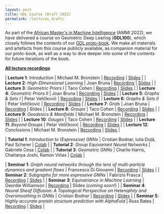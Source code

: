 ```yaml
---
layout: post
title: GDL Course (Draft 2022)
permalink: /lectures_draft/
---
```


As part of the [African Master's in Machine Intelligence](https://aimsammi.org/) (AMMI 2022), we have delivered a course on Geometric Deep Learing (**GDL100**), which closely follows the contents of our [GDL proto-book](https://arxiv.org/abs/2104.13478). We make all materials and artefacts from this course publicly available, as companion material for our proto-book, as well as a way to dive deeper into some of the contents for future iterations of the book.

[**All lecture recordings**](https://www.youtube.com/playlist?list=PLn2-dEmQeTfSLXW8yXP4q_Ii58wFdxb3C)

| **Lecture 1**: _Introduction_ | Michael M. Bronstein | [Recording](https://youtu.be/5c_-KX1sRDQ) | [Slides](https://www.dropbox.com/s/v8725hkhbejpllw/AIMS%202022%20-%20Lecture%201%20-%20Introduction.pdf?dl=0) |
| **Lecture 2**: _High-Dimensional Learning_ | Joan Bruna | [Recording](https://youtu.be/plIJYzVKfdI) | [Slides](https://www.dropbox.com/s/3hp6utrkm3d6ak6/AIMS%202022%20-%20Lecture%202%20-%20Learning%20in%20high%20dimensions.pdf?dl=0) |
| **Lecture 3**: _Geometric Priors I_ | Taco Cohen | [Recording](https://youtu.be/qEjWMhRlXgY) | [Slides](https://www.dropbox.com/s/ydxa5lqm1obb6yx/AIMS%202022%20-%20Lecture%203%20-%20Geometric%20Priors%20I.pdf?dl=0) |
| **Lecture 4**: _Geometric Priors II_ | Joan Bruna | [Recording](https://youtu.be/DpnA8NNUtyU) | [Slides](https://www.dropbox.com/s/6ueh81pfvpp8vx0/AIMS%202022%20-%20Lecture%204%20-%20Geometric%20priors%20II.pdf?dl=0) |
| **Lecture 5**: _Graphs & Sets I_ | Petar Veličković | [Recording](https://youtu.be/J2bLt3-SSpg) | [Slides](https://www.dropbox.com/s/fola7dmqtjfiwqr/AIMS%202022%20-%20Lecture%205%20-%20Graphs%20%26%20Sets%20I.pdf?dl=0) |
| **Lecture 6**: _Graphs & Sets II_ | Petar Veličković | [Recording](https://youtu.be/HvQw7Zq1jtU) | [Slides](https://www.dropbox.com/s/itsbi113f7ogpbv/AIMS%202022%20-%20Lecture%206%20-%20Graphs%20%26%20Sets%20II.pdf?dl=0) |
| **Lecture 7**: _Grids_ | Joan Bruna | [Recording](https://youtu.be/Mj7UoabhWYQ) | Slides |
| **Lecture 8**: _Groups_ | Taco Cohen | [Recording](https://youtu.be/SGiQ3pm06nI) | [Slides](https://www.dropbox.com/s/869fn3uuwt8whdo/AIMS%202022%20-%20Lecture%208%20-%20Groups.pdf?dl=0) |
| **Lecture 9**: _Geodesics & Manifolds_ | Michael M. Bronstein | [Recording](https://youtu.be/YCncgm38-bA) | [Slides](https://www.dropbox.com/s/8pc7b53z0w2ui15/AIMS%202022%20-%20Lecture%209%20-%20Manifolds%2C%20meshes%2C%20and%20geometric%20graphs.pdf?dl=0) |
| **Lecture 10**: _Gauges_ | Taco Cohen | [Recording](https://youtu.be/vu8-uSB6BAA) | [Slides](https://www.dropbox.com/s/fj4q3gv17xqpv0r/AIMS%202022%20-%20Lecture%2010%20-%20Gauges.pdf?dl=0) |
| **Lecture 11**: _Beyond Groups_ | Petar Veličković | [Recording](https://youtu.be/LewIYn0UTEU) | [Slides](https://www.dropbox.com/s/4nt0fqrrhw2yb63/AIMS%202022%20-%20Lecture%2011%20-%20Beyond%20Groups.pdf?dl=0) |
| **Lecture 12**: _Conclusions_ | Michael M. Bronstein | [Recording](https://youtu.be/Icwz214_7eI) | [Slides](https://www.dropbox.com/s/9zcrcohird72ulv/AIMS%202022%20-%20Lecture%2012%20-%20Conclusions%2C%20Applications%20%26%20Trends.pdf?dl=0) |

| **Tutorial 1**: _Introduction to (Expressive) GNNs_ | Cristian Bodnar, Iulia Duță, Paul Scherer | [Colab](https://colab.research.google.com/drive/1Z0D10BFMdbsTM7lwPYrrJCe7z4yD48EE) |
| **Tutorial 2**: _Group Equivariant Neural Networks_ | Gabriele Cesa | [Colab](https://colab.research.google.com/drive/1h7U15-qFC2yy6roRIfLPk5TSlo6sONsm) |
| **Tutorial 3**: _Geometric GNNs_ | Charlie Harris, Chaitanya Joshi, Ramon Viñas | [Colab](https://colab.research.google.com/drive/1p9vlVAUcQZXQjulA7z_FyPrB9UXFATrR) |

| **Seminar 1**: _Graph neural networks through the lens of multi-particle dynamics and gradient flows_ | Francesco Di Giovanni | [Recording](https://youtu.be/pG_akmY02Bo) | [Slides](https://www.dropbox.com/s/ecowz78xphdhtw0/AIMS%202022%20-%20Seminar%201%20-%20Physics-based%20GNNs.pdf?dl=0) |
| **Seminar 2**: _Subgraphs for more expressive GNNs_ | Fabrizio Frasca | [Recording](https://youtu.be/PxJ5o4y4FUA) | [Slides](https://www.dropbox.com/s/tnuhppf1fqmv6y9/AIMS%202022%20-%20Seminar%202%20-%20Subgraph%20GNNs.pdf?dl=0) |
| **Seminar 3**: _Equivariance in Machine Learning_ | Geordie Williamson | [Recording](https://youtu.be/XPVrVeRmMY0) | Slides (_coming soon_!) |
| **Seminar 4**: _Neural Sheaf Diffusion: A Topological Perspective on Heterophily and Oversmoothing in GNNs_ | Cristian Bodnar | [Recording](https://youtu.be/TgPMuvH5j1I) | [Slides](https://www.dropbox.com/s/7hyqlwh45bdkv0f/AIMS%202022%20-%20Seminar%204%20-%20Neural%20sheaf%20diffusion.pdf?dl=0) |
| **Seminar 5**: _Highly accurate protein structure prediction with AlphaFold_ | Russ Bates | [Recording](https://youtu.be/1FluhB_ZgNI) | [Slides](https://www.dropbox.com/s/lgu6658b7kv2s9w/AIMS%202022%20-%20Seminar%205%20-%20AlphaFold.pdf?dl=0) |
